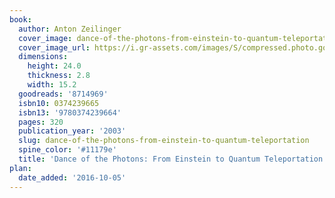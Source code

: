 ```yaml
---
book:
  author: Anton Zeilinger
  cover_image: dance-of-the-photons-from-einstein-to-quantum-teleportation.jpg
  cover_image_url: https://i.gr-assets.com/images/S/compressed.photo.goodreads.com/books/1316739174l/8714969._SX98_.jpg
  dimensions:
    height: 24.0
    thickness: 2.8
    width: 15.2
  goodreads: '8714969'
  isbn10: 0374239665
  isbn13: '9780374239664'
  pages: 320
  publication_year: '2003'
  slug: dance-of-the-photons-from-einstein-to-quantum-teleportation
  spine_color: '#11179e'
  title: 'Dance of the Photons: From Einstein to Quantum Teleportation'
plan:
  date_added: '2016-10-05'
---
```

